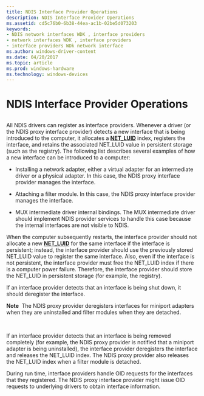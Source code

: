 ```yaml
---
title: NDIS Interface Provider Operations
description: NDIS Interface Provider Operations
ms.assetid: cd5c76b0-6b38-44ea-ac1b-02be5d073203
keywords:
- NDIS network interfaces WDK , interface providers
- network interfaces WDK , interface providers
- interface providers WDk network interface
ms.author: windows-driver-content
ms.date: 04/20/2017
ms.topic: article
ms.prod: windows-hardware
ms.technology: windows-devices
---
```


# NDIS Interface Provider Operations


## <a href="" id="ddk-ndis-interface-provider-operations-ng"></a>


All NDIS drivers can register as interface providers. Whenever a driver (or the NDIS proxy interface provider) detects a new interface that is being introduced to the computer, it allocates a [**NET\_LUID**](https://msdn.microsoft.com/library/windows/hardware/ff568747) index, registers the interface, and retains the associated NET\_LUID value in persistent storage (such as the registry). The following list describes several examples of how a new interface can be introduced to a computer:

-   Installing a network adapter, either a virtual adapter for an intermediate driver or a physical adapter. In this case, the NDIS proxy interface provider manages the interface.

-   Attaching a filter module. In this case, the NDIS proxy interface provider manages the interface.

-   MUX intermediate driver internal bindings. The MUX intermediate driver should implement NDIS provider services to handle this case because the internal interfaces are not visible to NDIS.

When the computer subsequently restarts, the interface provider should not allocate a new [**NET\_LUID**](https://msdn.microsoft.com/library/windows/hardware/ff568747) for the same interface if the interface is persistent; instead, the interface provider should use the previously stored NET\_LUID value to register the same interface. Also, even if the interface is not persistent, the interface provider must free the NET\_LUID index if there is a computer power failure. Therefore, the interface provider should store the NET\_LUID in persistent storage (for example, the registry).

If an interface provider detects that an interface is being shut down, it should deregister the interface.

**Note**  The NDIS proxy provider deregisters interfaces for miniport adapters when they are uninstalled and filter modules when they are detached.

 

If an interface provider detects that an interface is being removed completely (for example, the NDIS proxy provider is notified that a miniport adapter is being uninstalled), the interface provider deregisters the interface and releases the NET\_LUID index. The NDIS proxy provider also releases the NET\_LUID index when a filter module is detached.

During run time, interface providers handle OID requests for the interfaces that they registered. The NDIS proxy interface provider might issue OID requests to underlying drivers to obtain interface information.

 

 





